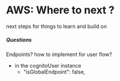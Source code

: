 # AWS: Where to next ?
next steps for things to learn and build on

##### Questions
Endpoints? how to implement for user flow?
- in the cognitoUser instance     
  - "isGlobalEndpoint": false,
